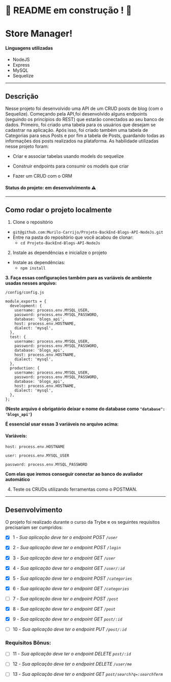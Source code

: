 # :construction: README em construção ! :construction:
<!-- Olá, Tryber!
Esse é apenas um arquivo inicial para o README do seu projeto.
É essencial que você preencha esse documento por conta própria, ok?
Não deixe de usar nossas dicas de escrita de README de projetos, e deixe sua criatividade brilhar!
:warning: IMPORTANTE: você precisa deixar nítido:
- quais arquivos/pastas foram desenvolvidos por você; 
- quais arquivos/pastas foram desenvolvidos por outra pessoa estudante;
- quais arquivos/pastas foram desenvolvidos pela Trybe.
-->

# Store Manager!

#### Linguagens utilizadas

  * NodeJS
  * Express
  * MySQL
  * Sequelize

---

## Descrição

Nesse projeto foi desenvolvido uma API de um CRUD posts de blog (com o Sequelize).
Começando pela API,foi desenvolvido alguns endpoints (seguindo os princípios do REST) que estarão conectados ao seu banco de dados.
Primeiro, foi criado uma tabela para os usuários que desejam se cadastrar na aplicação. Após isso, foi criado também uma tabela de Categorias para seus Posts e por fim a tabela de Posts, guardando todas as informações dos posts realizados na plataforma.
As habilidade utilizadas nesse projeto foram:

  - Criar e associar tabelas usando models do sequelize

  - Construir endpoints para consumir os models que criar

  - Fazer um CRUD com o ORM

#### Status do projeto: em desenvolvimento ⚠️

---

## Como rodar o projeto localmente

1. Clone o repositório
  * `git@github.com:Murilo-Carrijo/Projeto-BackEnd-Blogs-API-NodeJs.git`
  * Entre na pasta do repositório que você acabou de clonar:
    * `cd Projeto-BackEnd-Blogs-API-NodeJs`

2. Instale as dependências e inicialize o projeto
  * Instale as dependências:
    * `npm install`

**3. Faça essas configurações também para as variáveis de ambiente usadas nesses arquivo:**

`/config/config.js`

```
module.exports = {
  development: {
    username: process.env.MYSQL_USER,
    password: process.env.MYSQL_PASSWORD,
    database: 'blogs_api',
    host: process.env.HOSTNAME,
    dialect: 'mysql',
  },
  test: {
    username: process.env.MYSQL_USER,
    password: process.env.MYSQL_PASSWORD,
    database: 'blogs_api',
    host: process.env.HOSTNAME,
    dialect: 'mysql',
  },
  production: {
    username: process.env.MYSQL_USER,
    password: process.env.MYSQL_PASSWORD,
    database: 'blogs_api',
    host: process.env.HOSTNAME,
    dialect: 'mysql',
  },
};
```

**(Neste arquivo é obrigatório deixar o nome do database como `"database": 'blogs_api'`)**

**É essencial usar essas 3 variáveis no arquivo acima:**

#### Variáveis:

`host: process.env.HOSTNAME`

`user: process.env.MYSQL_USER`

`password: process.env.MYSQL_PASSWORD`

**Com elas que iremos conseguir conectar ao banco do avaliador automático**

4. Teste os CRUDs utilizando ferramentas como o POSTMAN. 

---

## Desenvolvimento

O projeto foi realizado durante o curso da Trybe e os seguintes requisitos precisariam ser cumpridos: 

  - [X] 1 - _Sua aplicação deve ter o endpoint POST `/user`_

  - [X] 2 - _Sua aplicação deve ter o endpoint POST `/login`_

  - [X] 3 - _Sua aplicação deve ter o endpoint GET `/user`_

  - [X] 4 - _Sua aplicação deve ter o endpoint GET `/user/:id`_

  - [X] 5 - _Sua aplicação deve ter o endpoint POST `/categories`_

  - [X] 6 - _Sua aplicação deve ter o endpoint GET `/categories`_

  - [ ] 7 - _Sua aplicação deve ter o endpoint POST `/post`_

  - [X] 8 - _Sua aplicação deve ter o endpoint GET `/post`_

  - [X] 9 - _Sua aplicação deve ter o endpoint GET `post/:id`_

  - [ ] 10 - _Sua aplicação deve ter o endpoint PUT `/post/:id`_
  
  ### Requisitos Bônus:

  - [ ] 11 - _Sua aplicação deve ter o endpoint DELETE `post/:id`_

  - [ ] 12 - _Sua aplicação deve ter o endpoint DELETE `/user/me`_

  - [ ] 13 - _Sua aplicação deve ter o endpoint GET `post/search?q=:searchTerm`_

